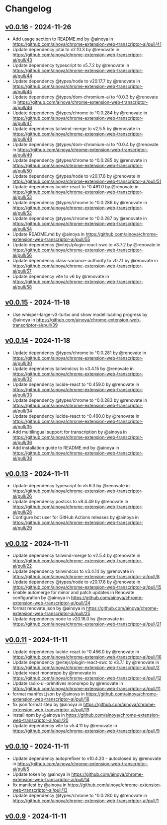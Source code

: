# Changelog

## [v0.0.16](https://github.com/ainoya/chrome-extension-web-transcriptor-ai/compare/v0.0.15...v0.0.16) - 2024-11-26
- Add usage section to README.md by @ainoya in https://github.com/ainoya/chrome-extension-web-transcriptor-ai/pull/41
- Update dependency jotai to v2.10.3 by @renovate in https://github.com/ainoya/chrome-extension-web-transcriptor-ai/pull/43
- Update dependency typescript to v5.7.2 by @renovate in https://github.com/ainoya/chrome-extension-web-transcriptor-ai/pull/44
- Update dependency @types/node to v20.17.7 by @renovate in https://github.com/ainoya/chrome-extension-web-transcriptor-ai/pull/45
- Update dependency @types/dom-chromium-ai to ^0.0.3 by @renovate in https://github.com/ainoya/chrome-extension-web-transcriptor-ai/pull/46
- Update dependency @types/chrome to ^0.0.284 by @renovate in https://github.com/ainoya/chrome-extension-web-transcriptor-ai/pull/47
- Update dependency tailwind-merge to v2.5.5 by @renovate in https://github.com/ainoya/chrome-extension-web-transcriptor-ai/pull/48
- Update dependency @types/dom-chromium-ai to ^0.0.4 by @renovate in https://github.com/ainoya/chrome-extension-web-transcriptor-ai/pull/49
- Update dependency @types/chrome to ^0.0.285 by @renovate in https://github.com/ainoya/chrome-extension-web-transcriptor-ai/pull/50
- Update dependency @types/node to v20.17.8 by @renovate in https://github.com/ainoya/chrome-extension-web-transcriptor-ai/pull/51
- Update dependency lucide-react to ^0.461.0 by @renovate in https://github.com/ainoya/chrome-extension-web-transcriptor-ai/pull/53
- Update dependency @types/chrome to ^0.0.286 by @renovate in https://github.com/ainoya/chrome-extension-web-transcriptor-ai/pull/52
- Update dependency @types/chrome to ^0.0.287 by @renovate in https://github.com/ainoya/chrome-extension-web-transcriptor-ai/pull/54
- Update README.md by @ainoya in https://github.com/ainoya/chrome-extension-web-transcriptor-ai/pull/55
- Update dependency @vitejs/plugin-react-swc to v3.7.2 by @renovate in https://github.com/ainoya/chrome-extension-web-transcriptor-ai/pull/56
- Update dependency class-variance-authority to v0.7.1 by @renovate in https://github.com/ainoya/chrome-extension-web-transcriptor-ai/pull/57
- Update dependency vite to v6 by @renovate in https://github.com/ainoya/chrome-extension-web-transcriptor-ai/pull/58

## [v0.0.15](https://github.com/ainoya/chrome-extension-web-transcriptor-ai/compare/v0.0.14...v0.0.15) - 2024-11-18
- Use whisper-large-v3-turbo and show model loading progress by @ainoya in https://github.com/ainoya/chrome-extension-web-transcriptor-ai/pull/39

## [v0.0.14](https://github.com/ainoya/chrome-extension-web-transcriptor-ai/compare/v0.0.13...v0.0.14) - 2024-11-18
- Update dependency @types/chrome to ^0.0.281 by @renovate in https://github.com/ainoya/chrome-extension-web-transcriptor-ai/pull/30
- Update dependency tailwindcss to v3.4.15 by @renovate in https://github.com/ainoya/chrome-extension-web-transcriptor-ai/pull/32
- Update dependency lucide-react to ^0.459.0 by @renovate in https://github.com/ainoya/chrome-extension-web-transcriptor-ai/pull/33
- Update dependency @types/chrome to ^0.0.283 by @renovate in https://github.com/ainoya/chrome-extension-web-transcriptor-ai/pull/34
- Update dependency lucide-react to ^0.460.0 by @renovate in https://github.com/ainoya/chrome-extension-web-transcriptor-ai/pull/35
- Add multilingual support for transcription by @ainoya in https://github.com/ainoya/chrome-extension-web-transcriptor-ai/pull/36
- Add installation guide to README.md by @ainoya in https://github.com/ainoya/chrome-extension-web-transcriptor-ai/pull/38

## [v0.0.13](https://github.com/ainoya/chrome-extension-web-transcriptor-ai/compare/v0.0.12...v0.0.13) - 2024-11-11
- Update dependency typescript to v5.6.3 by @renovate in https://github.com/ainoya/chrome-extension-web-transcriptor-ai/pull/26
- Update dependency postcss to v8.4.49 by @renovate in https://github.com/ainoya/chrome-extension-web-transcriptor-ai/pull/28
- Configure bot user for GitHub Actions releases by @ainoya in https://github.com/ainoya/chrome-extension-web-transcriptor-ai/pull/29

## [v0.0.12](https://github.com/ainoya/chrome-extension-web-transcriptor-ai/compare/v0.0.11...v0.0.12) - 2024-11-11
- Update dependency tailwind-merge to v2.5.4 by @renovate in https://github.com/ainoya/chrome-extension-web-transcriptor-ai/pull/22
- Update dependency tailwindcss to v3.4.14 by @renovate in https://github.com/ainoya/chrome-extension-web-transcriptor-ai/pull/8
- Update dependency @types/node to v20.17.6 by @renovate in https://github.com/ainoya/chrome-extension-web-transcriptor-ai/pull/15
- Enable automerge for minor and patch updates in Renovate configuration by @ainoya in https://github.com/ainoya/chrome-extension-web-transcriptor-ai/pull/24
- format renovate.json by @ainoya in https://github.com/ainoya/chrome-extension-web-transcriptor-ai/pull/25
- Update dependency node to v20.18.0 by @renovate in https://github.com/ainoya/chrome-extension-web-transcriptor-ai/pull/21

## [v0.0.11](https://github.com/ainoya/chrome-extension-web-transcriptor-ai/compare/v0.0.10...v0.0.11) - 2024-11-11
- Update dependency lucide-react to ^0.456.0 by @renovate in https://github.com/ainoya/chrome-extension-web-transcriptor-ai/pull/16
- Update dependency @vitejs/plugin-react-swc to v3.7.1 by @renovate in https://github.com/ainoya/chrome-extension-web-transcriptor-ai/pull/2
- Update react monorepo by @renovate in https://github.com/ainoya/chrome-extension-web-transcriptor-ai/pull/12
- Update radix-ui-primitives monorepo by @renovate in https://github.com/ainoya/chrome-extension-web-transcriptor-ai/pull/11
- format manifest.json by @ainoya in https://github.com/ainoya/chrome-extension-web-transcriptor-ai/pull/18
- fix json format step by @ainoya in https://github.com/ainoya/chrome-extension-web-transcriptor-ai/pull/19
- install npm by @ainoya in https://github.com/ainoya/chrome-extension-web-transcriptor-ai/pull/20
- Update dependency vite to v5.4.11 by @renovate in https://github.com/ainoya/chrome-extension-web-transcriptor-ai/pull/9

## [v0.0.10](https://github.com/ainoya/chrome-extension-web-transcriptor-ai/compare/v0.0.9...v0.0.10) - 2024-11-11
- Update dependency autoprefixer to v10.4.20 - autoclosed by @renovate in https://github.com/ainoya/chrome-extension-web-transcriptor-ai/pull/5
- Update token by @ainoya in https://github.com/ainoya/chrome-extension-web-transcriptor-ai/pull/14
- fix manifest by @ainoya in https://github.com/ainoya/chrome-extension-web-transcriptor-ai/pull/13
- Update dependency @types/chrome to ^0.0.280 by @renovate in https://github.com/ainoya/chrome-extension-web-transcriptor-ai/pull/1

## [v0.0.9](https://github.com/ainoya/chrome-extension-web-transcriptor-ai/commits/v0.0.9) - 2024-11-11
